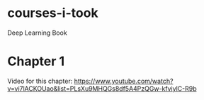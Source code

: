 # courses-i-took

Deep Learning Book 
# Chapter 1

Video for this chapter: https://www.youtube.com/watch?v=vi7lACKOUao&list=PLsXu9MHQGs8df5A4PzQGw-kfviylC-R9b

